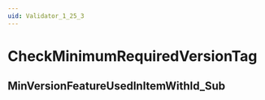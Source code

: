 ```yaml
---
uid: Validator_1_25_3
---
```


# CheckMinimumRequiredVersionTag

## MinVersionFeatureUsedInItemWithId_Sub

<!-- Description, Properties, ... sections are auto-generated. -->
<!-- REPLACE ME AUTO-GENERATION -->

<!-- Uncomment to add extra details -->
<!--### Details-->

<!-- Uncomment to add example code -->
<!--### Example code-->
